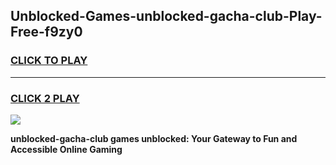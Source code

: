 
## Unblocked-Games-unblocked-gacha-club-Play-Free-f9zy0
<h3>
<a href="https://premium76.site?title=unblocked-gacha-club&ref=12A">CLICK TO PLAY</a></h3>
<hr>

<h3>
<a href="https://premium76.site?title=unblocked-gacha-club&ref=12A">CLICK 2 PLAY</a>
  
</h3>

<a href="https://premium76.site?title=unblocked-gacha-club&ref=12A"><img src="https://clearcache.store/games.png"></a>


**unblocked-gacha-club games unblocked: Your Gateway to Fun and Accessible Online Gaming**

